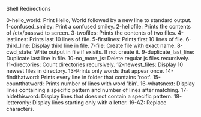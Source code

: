 Shell Redirections

0-hello_world: Print Hello, World followed by a new line to standard output.
1-confused_smiley: Print a confused smiley.
2-hellofile: Prints the contents of /etx/passwd to screen.
3-twofiles: Prints the contents of two files.
4-lastlines: Prints last 10 lines of file.
5-firstlines: Prints first 10 lines of file.
6-third_line: Display third line in file.
7-file: Create file with exact name.
8-cwd_state: Write output in file if exisits. If not create it.
9-duplicate_last_line: Duplicate last line in file.
10-no_more_js: Delete regular js files recursively.
11-directories: Count directories recursively.
12-newest_files: Display 10 newest files in directory.
13-Prints only words that appear once.
14-findthatword: Prints every line in folder that contains 'root'.
15-countthatword: Prints number of lines with word 'bin'.
16-whatsnext: Display lines containing a specific pattern and number of lines after matching.
17-hidethisword: Display lines that does not contain a specific pattern.
18-letteronly: Display lines starting only with a letter.
19-AZ: Replace characters.
